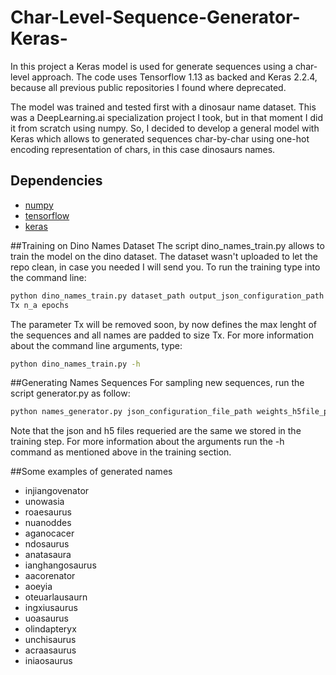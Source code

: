 # Char-Level-Sequence-Generator-Keras-
In this project a Keras model is used for generate sequences using a char-level approach. The code uses Tensorflow 1.13 as backed and Keras 2.2.4, because all previous public repositories I found where deprecated.

The model was trained and tested first with a dinosaur name dataset. This was a DeepLearning.ai specialization project I took, but in that moment I did it from scratch using numpy. So, I decided to develop a general model with Keras which allows to generated sequences char-by-char using one-hot encoding representation of chars, in this case dinosaurs names.

## Dependencies
* [numpy](https://pypi.python.org/pypi/numpy)
* [tensorflow](https://tensorflow.org)
* [keras](https://keras.io/)

##Training on Dino Names Dataset
The script dino_names_train.py allows to train the model on the dino dataset. The dataset wasn't uploaded to let the repo clean, in case you needed I will send you. To run the training type into the command line:
```bash
python dino_names_train.py dataset_path output_json_configuration_path output_weights_h5file_path \
Tx n_a epochs

```
The parameter Tx will be removed soon, by now defines the max lenght of the sequences and all names are padded to size Tx. For more information about the command line arguments, type:
```bash
python dino_names_train.py -h

```

##Generating Names Sequences
For sampling new sequences, run the script generator.py as follow:
```bash
python names_generator.py json_configuration_file_path weights_h5file_path number_of_samples

```
Note that the json and h5 files requeried are the same we stored in the training step. For more information about the arguments run the -h command as mentioned above in the training section.

##Some examples of generated names
* injiangovenator
* unowasia
* roaesaurus
* nuanoddes
* aganocacer
* ndosaurus
* anatasaura
* ianghangosaurus
* aacorenator
* aoeyia
* oteuarlausaurn
* ingxiusaurus
* uoasaurus
* olindapteryx
* unchisaurus
* acraasaurus
* iniaosaurus



